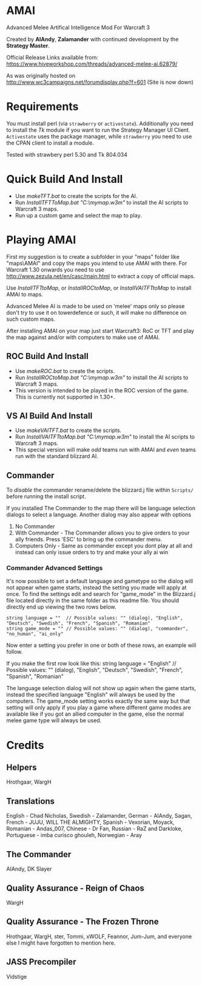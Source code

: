 # AMAI
 Advanced Melee Artifical Intelligence Mod For Warcraft 3
 
 Created by **AIAndy**, **Zalamander** with continued development by the **Strategy Master**.

Official Release Links available from: https://www.hiveworkshop.com/threads/advanced-melee-ai.62879/

As was originally hosted on http://www.wc3campaigns.net/forumdisplay.php?f=601 (Site is now down)

# Requirements
You must install perl (via `strawberry` or `activestate`).
Additionally you need to install the *Tk* module if you want to run the Strategy Manager UI Client.
`Activestate` uses the package manager, while `strawberry` you need to use the CPAN client to install a module.

Tested with strawbery perl 5.30 and Tk 804.034

# Quick Build And Install
- Use *makeTFT.bat* to create the scripts for the AI. 
- Run *InstallTFTToMap.bat "C:\mymap.w3m"* to install the AI scripts to Warcraft 3 maps. 
- Run up a custom game and select the map to play.

# Playing AMAI
First my suggestion is to create a subfolder in your "maps" folder like "maps\AMAI" and copy the maps you intend to use AMAI with there.
For Warcraft 1.30 onwards you need to use http://www.zezula.net/en/casc/main.html to extract a copy of official maps.

Use *InstallTFTtoMap*, or *InstallROCtoMap*, or *InstallVAITFTtoMap* to install AMAI to maps.

Advanced Melee AI is made to be used on 'melee' maps only so please don't try to use it on towerdefence or such, it will make no difference on such custom maps.

After installing AMAI on your map just start Warcraft3: RoC or TFT and play the map against and/or with computers to make use of AMAI.

## ROC Build And Install
- Use *makeROC.bat* to create the scripts.
- Run *InstallROCtoMap.bat "C:\mymap.w3m"* to install the AI scripts to Warcraft 3 maps.
- This version is intended to be played in the ROC version of the game. This is currently not supported in 1.30+.

## VS AI Build And Install
- Use *makeVAITFT.bat* to create the scripts.
- Run *InstallVAITFTtoMap.bat "C:\mymap.w3m"* to install the AI scripts to Warcraft 3 maps.
- This special version will make *odd* teams run with AMAI and *even* teams run with the standard blizzard AI.

## Commander
To *disable* the commander rename/delete the blizzard.j file within `Scripts/` before running the install script.

If you installed The Commander to the map there will be language selection dialogs to select a language. Another dialog may also appear with options

1) No Commander
2) With Commander - The Commander allows you to give orders to your ally friends. Press 'ESC' to bring up the commander menu. 
3) Computers Only - Same as commander except you dont play at all and instead can only issue orders to try and make your ally ai win

### Commander Advanced Settings

It's now possible to set a default language and gametype so the dialog will not appear when game starts, instead the setting you made will apply at once.
To find the settings edit and search for "game_mode" in the Blizzard.j file located directly in the same folder as this readme file. You should directly end up viewing the two rows below.

    string language = ""  // Possible values: "" (dialog), "English", "Deutsch", "Swedish", "French", "Spanish", "Romanian"
    string game_mode = "" // Possible values: "" (dialog), "commander", "no_human", "ai_only"

Now enter a setting you prefer in one or both of these rows, an example will follow.

If you make the first row look like this:
    string language = "English"  // Possible values: "" (dialog), "English", "Deutsch", "Swedish", "French", "Spanish", "Romanian"

The language selection dialog will not show up again when the game starts, instead the specified language "English" will always be used by the computers.
The game_mode setting works exactly the same way but that setting will only apply if you play a game where different game modes are available like if you got an allied computer in the game, else the normal melee game type will always be used.

# Credits

## Helpers
Hrothgaar,
WargH

## Translations
English - Chad Nicholas,
Swedish - Zalamander,
German - AIAndy, Sagan,
French - JUJU, WILL THE ALMIGHTY,
Spanish - Vexorian, Moyack,
Romanian - Andas_007,
Chinese - Dr Fan,
Russian - RaZ and Darkloke,
Portuguese - imba curisco ghouleh,
Norwegian - Aray

## The Commander
AIAndy,
DK Slayer

## Quality Assurance - Reign of Chaos
WargH

## Quality Assurance - The Frozen Throne
Hrothgaar,
WargH,
ster,
Tommi,
xWOLF,
Feannor,
Jum-Jum,
and everyone else I might have forgotten to mention here.

## JASS Precompiler
Vidstige
